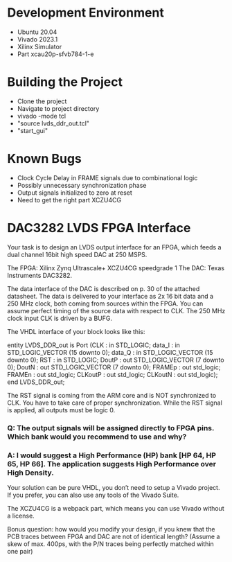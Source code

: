 # Development Environment
- Ubuntu 20.04
- Vivado 2023.1
- Xilinx Simulator
- Part xcau20p-sfvb784-1-e

# Building the Project
- Clone the project
- Navigate to project directory
- vivado -mode tcl 
- "source lvds_ddr_out.tcl"
- "start_gui" 
# Known Bugs
- Clock Cycle Delay in FRAME signals due to combinational logic
- Possibly unnecessary synchronization phase
- Output signals initialized to zero at reset
- Need to get the right part XCZU4CG
  
# DAC3282 LVDS FPGA Interface

Your task is to design an LVDS output interface for an FPGA, which feeds a dual
channel 16bit high speed DAC at 250 MSPS.

The FPGA: Xilinx Zynq Ultrascale+ XCZU4CG speedgrade 1
The DAC: Texas Instruments DAC3282.

The data interface of the DAC is described on p. 30 of the attached datasheet.
The data is delivered to your interface as 2x 16 bit data and a 250 MHz clock, both
coming from sources within the FPGA. You can assume perfect timing of the source
data with respect to CLK. The 250 MHz clock input CLK is driven by a BUFG.

The VHDL interface of your block looks like this:

entity LVDS_DDR_out is
Port (CLK : in STD_LOGIC;
data_I : in STD_LOGIC_VECTOR (15 downto 0);
data_Q : in STD_LOGIC_VECTOR (15 downto 0);
RST
: in STD_LOGIC;
DoutP : out STD_LOGIC_VECTOR (7 downto 0);
DoutN : out STD_LOGIC_VECTOR (7 downto 0);
FRAMEp : out std_logic;
FRAMEn : out std_logic;
CLKoutP : out std_logic;
CLKoutN : out std_logic);
end LVDS_DDR_out;

The RST signal is coming from the ARM core and is NOT synchronized to CLK. You
have to take care of proper synchronization.
While the RST signal is applied, all outputs must be logic 0.

### Q: The output signals will be assigned directly to FPGA pins. Which bank would you recommend to use and why?
### A: I would suggest a High Performance (HP) bank [HP 64, HP 65, HP 66]. The application suggests  High Performance over High Density.

Your solution can be pure VHDL, you don’t need to setup a Vivado project.
If you prefer, you can also use any tools of the Vivado Suite.

The XCZU4CG is a webpack part, which means you can use Vivado without a license.

Bonus question: how would you modify your design, if you knew that the PCB traces
between FPGA and DAC are not of identical length? (Assume a skew of max. 400ps,
with the P/N traces being perfectly matched within one pair)
